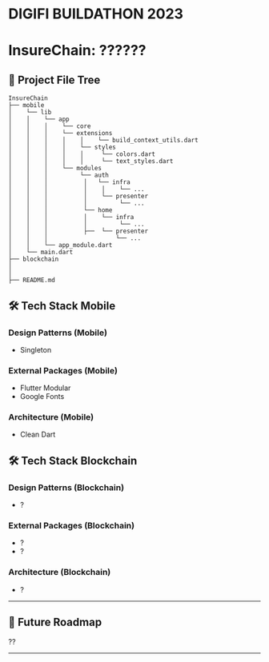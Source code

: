 # DIGIFI BUILDATHON 2023

# InsureChain: ??????

## 📂 Project File Tree

```
InsureChain 
├── mobile
│    └── lib
│    │    └── app
│    │    │    └── core
│    │    │    └── extensions
│    │    │    │    │    └── build_context_utils.dart
│    │    │    │    └── styles
│    │    │    │    │     └── colors.dart
│    │    │    │    │     └── text_styles.dart
│    │    │    └── modules
│    │    │         └── auth
│    │    │          │   └── infra
│    │    │          │    │    └── ...
│    │    │          │    └── presenter
│    │    │          │         └── ...
│    │    │          └── home
│    │    │          │    └── infra
│    │    │          │         └── ...
│    │    │          ├──  └── presenter
│    │    │                   └── ...
│    │    └── app_module.dart
│    └── main.dart
├── blockchain
│
│
├── README.md
```

## 🛠 Tech Stack Mobile

### Design Patterns (Mobile)
- Singleton

### External Packages (Mobile)
- Flutter Modular
- Google Fonts

### Architecture (Mobile)
- Clean Dart

## 🛠 Tech Stack Blockchain

### Design Patterns (Blockchain)
- ?

### External Packages (Blockchain)
- ?
- ?

### Architecture (Blockchain)
- ?

---

## 🌈 Future Roadmap

??

---
